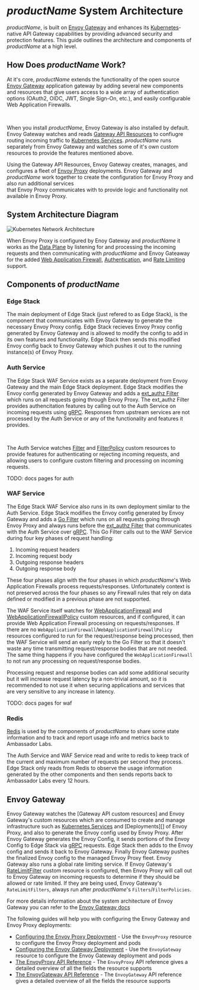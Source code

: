 
# $productName$ System Architecture

$productName$, is built on [Envoy Gateway][] and enhances its [Kubernetes][]-native API Gateway capabilities
by providing advanced security and protection features. This guide outlines the architecture and components
of $productName$ at a high level.

## How Does $productName$ Work?

At it's core, $productName$ extends the functionality of the open source [Envoy Gateway][] application gateway by
adding several new components and resources that give users access to a wide array of authentication
options (OAuth2, OIDC, JWT, Single Sign-On, etc.), and easily configurable Web Application Firewalls.

</br>

When you install $productName$, Envoy Gateway is also installed by default. Envoy Gateway watches
and reads [Gateway API Resources][] to confiugre routing incoming traffic to [Kubernetes Services][]. $productName$
runs separately from Envoy Gateway and watches some of it's own custom resources to provide the features mentioned above.

Using the Gateway API Resources, Envoy Gateway creates, manages, and configures a fleet of [Envoy Proxy][] deployments.
Envoy Gateway and $productName$ work together to create the configuration for Envoy Proxy and also run additional services \
that Envoy Proxy communicates with to provide logic and functionality not available in Envoy Proxy.

## System Architecture Diagram

<div class="docs-diagram-wrapper">

![Kubernetes Network Architecture](/../../images/documentation/EdgeStackArchitecture.inline.svg)

</div>

When Envoy Proxy is configured by Enoy Gateway and $productName$ it works as the [Data Plane][] by
listening for and processing the incoming requests and then communicating with $productName$ and Envoy Gateaway for
the added [Web Application Firewall][], [Authentication][], and [Rate Limiting][] support.

## Components of $productName$

### Edge Stack

The main deployment of Edge Stack (just refered to as Edge Stack), is the component
that communicates with Envoy Gateway to generate the necessary Envoy Proxy config. Edge Stack
recieves Envoy Prxoy config generated by Envoy Gateway and is allowed to modify the config to add in its own
features and functionality. Edge Stack then sends this modified Envoy config back to Envoy Gateway which pushes
it out to the running instance(s) of Envoy Proxy.

### Auth Service

The Edge Stack WAF Service exists as a separate deployment from Envoy Gateway and the main Edge Stack deployment.
Edge Stack modifies the Envoy config generated by Envoy Gateway and adds a [ext_authz Filter][] which runs on all requests going through
Envoy Proxy. The ext_authz Filter provides authencitation features by calling out to the Auth Service on incoming requests using [gRPC][]. Responses from upstream
services are not processed by the Auth Service or any of the functionality and features it provides.

</br>

The Auth Service watches [Filter][] and [FilterPolicy][] custom resources to provide features for authenticating or rejecting incoming requests, and allowing
users to configure custom filtering and processing on incoming requests.

TODO: docs pages for auth

### WAF Service

The Edge Stack WAF Service also runs in its own deployment similar to the Auth Service. Edge Stack modifies the Envoy config generated by
Envoy Gateway and adds a [Go Filter][] which runs on all requests going through Envoy Proxy and always runs before the [ext_authz Filter][]
that communicates with the Auth Service over [gRPC][]. This Go Filter calls out to the WAF Service during four key phases of request handling:

1. Incoming request headers
2. Incoming request body
3. Outgoing response headers
4. Outgoing response body

These four phases align with the four phases in which $productName$'s Web Application Firewalls process requests/responses. Unfortunately
context is not preserved across the four phases so any Firewall rules that rely on data defined or modified in a previous phase are not supported.

The WAF Service itself watches for [WebApplicationFirewall][] and [WebApplicationFirewallPolicy][] custom resources, and if configured, it can
provide Web Application Firewall processing on requests/responses. If there are no `WebApplicationFirewall`/`WebApplicationFirewallPolicy` resources
configured to run for the request/response being processed, then the WAF Service will send an early reply to the Go Filter so that it doesn't
waste any time transmitting request/response bodies that are not needed. The same thing happens if you have configured the `WebApplicationFirewall` to not run
any processing on request/response bodies.

Processing request and response bodies can add some additional security but it will increase request latency by a non-trivial amount, so it is recommended to not use it
when securing applications and services that are very sensitive to any increase in latency.

TODO: docs pages for waf

### Redis

[Redis][] is used by the components of $productName$ to share some state information and to track and report usage info and metrics back to Ambassador Labs.

The Auth Service and WAF Service read and write to redis to keep track of the current and maximum number of requests per second they process. Edge Stack only reads
from Redis to observe the usage information generated by the other components and then sends reports back to Ambassador Labs every 12 hours.

## Envoy Gateway

Envoy Gateway watches the [Gateway API custom resources] and Envoy Gateway's custom resources which are consumed to create and manage infrastructure such as [Kubernetes Services][] and [Deployments][]
of Envoy Proxy, and also to generate the Envoy config used by Envoy Proxy. After Envoy Gateway generates the Envoy Config, it sends portions of the Envoy Config to Edge Stack via
[gRPC][] requests. Edge Stack then adds to the Envoy config and sends it back to Envoy Gateway. Finally Envoy Gateway pushes the finalized Envoy config to the managed Envoy Proxy fleet.
Envoy Gateway also runs a global rate limiting service. If Envoy Gateway's [RateLimitFilter][] custom resource is configured, then Envoy Proxy will call out to Envoy Gateway on incoming requests
to determine if they should be allowed or rate limited. If they are being used, Envoy Gateway's `RateLimitFilters`, always run after $productName$'s `Filters`/`FilterPolicies`.

For more details information about the system architecture of Envoy Gateway you can refer to the [Envoy Gateway docs][]

The following guides will help you with configuring the Envoy Gateway and Envoy Proxy deployments:

- [Configuring the Envoy Proxy Deployment][] - Use the `EnvoyProxy` resource to configure the Envoy Proxy deployment and pods
- [Configuring the Envoy Gateway Deployment][] - Use the `EnvoyGateway` resource to configure the Envoy Gateway deployment and pods
- [The EnvoyProxy API Reference][] - The `EnvoyProxy` API reference gives a detailed overview of all the fields the resource supports
- [The EnvoyGateway API Reference][] - The `EnvoyGateway` API reference gives a detailed overview of all the fields the resource supports

[Web Application Firewall]: ../../guides/web-application-firewalls/setup
[Authentication]: ../../guides/auth/oauth2
[Rate Limiting]: ../../guides/rate-limiting/setup
[Configuring the Envoy Proxy Deployment]: ../../guides/eg/envoy-config
[Configuring the Envoy Gateway Deployment]: ../../guides/eg/envoy-gateway-config
[Filter]: ../../custom-resources/filter
[FilterPolicy]: ../../custom-resources/filterpolicy
[WebApplicationFirewall]: ../../custom-resources/webapplicationfirewall
[WebApplicationFirewallPolicy]: ../../custom-resources/webapplicationfirewallpolicy
[RateLimitFilter]: ../../custom-resources/eg/ratelimitfilter
[The EnvoyProxy API Reference]: ../../custom-resources/eg/envoyproxy
[The EnvoyGateway API Reference]: ../../custom-resources/eg/envoygateway
[ext_authz Filter]: https://www.envoyproxy.io/docs/envoy/latest/configuration/http/http_filters/ext_authz_filter
[Envoy Gateway]: https://github.com/envoyproxy/gateway
[Kubernetes]: https://kubernetes.io/
[Gateway API Resources]: https://gateway-api.sigs.k8s.io/
[Kubernetes Services]: https://kubernetes.io/docs/concepts/services-networking/service/
[Envoy Proxy]: https://www.envoyproxy.io/
[Data Plane]: https://www.snaplogic.com/blog/data-plane-vs-control-plane-whats-the-difference
[gRPC]: https://grpc.io/about/
[Go Filter]: https://www.envoyproxy.io/docs/envoy/latest/configuration/listeners/network_filters/golang_filter
[Envoy Gateway docs]: https://gateway.envoyproxy.io/v0.4.0/design/system-design.html
[Redis]: https://redis.io/

